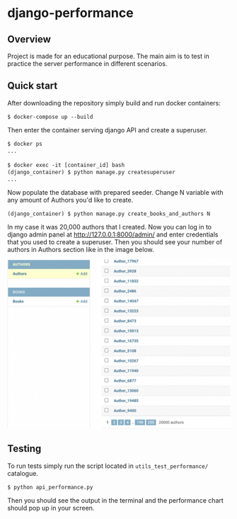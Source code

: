 # django-performance

## Overview
Project is made for an educational purpose. The main aim is to test in practice
the server performance in different scenarios.

## Quick start
After downloading the repository simply build and run docker containers:
```shell
$ docker-compose up --build
```

Then enter the container serving django API and create a superuser.
```shell
$ docker ps
...

$ docker exec -it [container_id] bash
(django_container) $ python manage.py createsuperuser
...
```

Now populate the database with prepared seeder. 
Change N variable with any amount of Authors you'd like to create.
```shell
(django_container) $ python manage.py create_books_and_authors N
```
In my case it was 20,000 authors that I created. 
Now you can log in to django admin panel at http://127.0.0.1:8000/admin/ and
enter credentials that you used to create a superuser.
Then you should see your number of authors in Authors section like in the 
image below.

![alt text](./docs/authors.png)

## Testing
To run tests simply run the script located in `utils_test_performance/` catalogue.
```shell
$ python api_performance.py
```

Then you should see the output in the terminal and the performance chart should
pop up in your screen.
